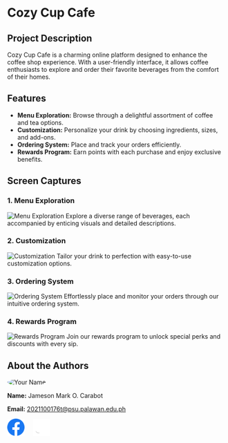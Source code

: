 # Cozy Cup Cafe

## Project Description
Cozy Cup Cafe is a charming online platform designed to enhance the coffee shop experience. With a user-friendly interface, it allows coffee enthusiasts to explore and order their favorite beverages from the comfort of their homes.

## Features
- **Menu Exploration:** Browse through a delightful assortment of coffee and tea options.
- **Customization:** Personalize your drink by choosing ingredients, sizes, and add-ons.
- **Ordering System:** Place and track your orders efficiently.
- **Rewards Program:** Earn points with each purchase and enjoy exclusive benefits.

## Screen Captures
### 1. Menu Exploration
![Menu Exploration](images/menu_exploration.png)
Explore a diverse range of beverages, each accompanied by enticing visuals and detailed descriptions.

### 2. Customization
![Customization](images/customization.png)
Tailor your drink to perfection with easy-to-use customization options.

### 3. Ordering System
![Ordering System](images/ordering_system.png)
Effortlessly place and monitor your orders through our intuitive ordering system.

### 4. Rewards Program
![Rewards Program](images/rewards_program.png)
Join our rewards program to unlock special perks and discounts with every sip.

## About the Authors
<img src="https://github.com/urjay-em.png" alt="Your Name" width="150" style="border-radius: 50%;">

**Name:** Jameson Mark O. Carabot

**Email:** 2021100176t@psu.palawan.edu.ph

<a href="https://web.facebook.com/Jameson.carabot"><img src="img/facebook.png" alt="Facebook" width="40" height="40"></a> <span style="margin-right: 15px;"></span> <a href="https://github.com/urjay-em"><img src="img/Github.png" alt="Facebook" width="40" height="40"></a>


